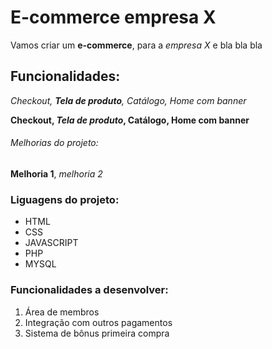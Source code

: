 # E-commerce empresa X

Vamos criar um **e-commerce**, para a *empresa X*  e bla bla bla

## Funcionalidades:

_Checkout, **Tela de produto**, Catálogo, Home com banner_

**Checkout, _Tela de produto_, Catálogo, Home com banner**

###### Melhorias do projeto:

__Melhoria 1__, _melhoria 2_

### Liguagens do projeto:

* HTML
* CSS
* JAVASCRIPT
* PHP
* MYSQL

### Funcionalidades a desenvolver:

1. Área de membros
2. Integração com outros pagamentos
3. Sistema de bônus primeira compra


